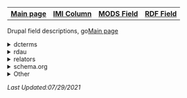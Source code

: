 <!DOCTYPE html>
<html>
<head>
</head>
<body>
<table style="width:100%">
  <tr>
    <th><a href="index.md">Main page</a></th>
	<th><a href="IMI.md">IMI Column</a></th>
    <th><a href="MODS.md">MODS Field</a></th>
    <th><a href="RDF.md">RDF Field</a></th>
  </tr>
<table>

<p>Drupal field descriptions, go<a href="DrupalFields.md">Main page</a></p>	

<details>
<summary>dcterms</summary>
	<li><a href="rdf.abstract.md">RDF/dcterms:abstract </a></li>
	 <li><a href="rdf.dcterms_spatial.md" class ="magic-button" title="Definition: Spatial characteristics of the resource.">dcterms:spatial</a></li>
</details>
<details>
<summary>rdau</summary>
    <li><a href="rdf.rdau.p60496.md" class ="magic-button" title="Definition: Relates a resource to limitations placed on access to a resource">rdau:P60496</a></li>
</details>
<details>
<summary>relators</summary>
	<li></li>
</details>
<details>
<summary>schema.org</summary>
	<li></li>
</details>
<details>
<summary>Other</summary>
	    <li><a href="rdf.pcdm_memberOf.md" class ="magic-button" title="Definition: Links from an Object or Collection to a containing Object or Collection.">pcdm:memberOf</a></li>
</details>

<p><i>Last Updated:</font>07/29/2021</p>
</dl>
</html>
